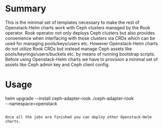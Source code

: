 # Summary
This is the minimal set of templates necessary to make the rest
of Openstack-Helm charts work with Ceph clusters managed by the
Rook operator. Rook operator not only deploys Ceph clusters but
also provides convenience when interfacing with those clusters
via CRDs which can be used for managing pools/keys/users etc.
However Openstack-Helm charts do not utilize Rook CRDs but instead
manage Ceph assets like pools/keyrings/users/buckets etc. by means
of running bootstrap scripts. Before using Openstack-Helm charts we
have to provision a minimal set of assets like Ceph admin key and
Ceph client config.

# Usage
helm upgrade --install ceph-adapter-rook ./ceph-adapter-rook \
  --namespace=openstack
```

Once all the jobs are finished you can deploy other Openstack-Helm charts.
